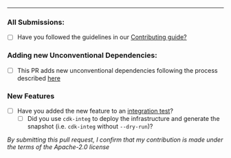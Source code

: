 
----

### All Submissions:

* [ ] Have you followed the guidelines in our [Contributing guide?](https://github.com/aws/aws-cdk/blob/master/CONTRIBUTING.md)

### Adding new Unconventional Dependencies:

* [ ] This PR adds new unconventional dependencies following the process described [here](https://github.com/aws/aws-cdk/blob/master/CONTRIBUTING.md/#adding-new-unconventional-dependencies)

### New Features

* [ ] Have you added the new feature to an [integration test](https://github.com/aws/aws-cdk/blob/master/INTEGRATION_TESTS.md)?
	* [ ] Did you use `cdk-integ` to deploy the infrastructure and generate the snapshot (i.e. `cdk-integ` without `--dry-run`)?

*By submitting this pull request, I confirm that my contribution is made under the terms of the Apache-2.0 license*
